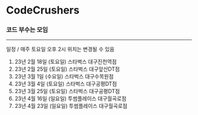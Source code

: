 # CodeCrushers
### 코드 부수는 모임
-------
일정 / 매주 토요일 오후 2시 위치는 변경될 수 있음

1. 23년 2월 18일 (토요일) 스타벅스 대구진천역점
2. 23년 2월 25일 (토요일) 스타벅스 대구앞산DT점
3. 23년 3월  1일 (수요일) 스타벅스 대구수목원점
4. 23년 3월  4일 (토요일) 스타벅스 대구공평DT점
5. 23년 3월 25일 (토요일) 스타벅스 대구공평DT점
6. 23년 4월 16일 (일요일) 투썸플레이스 대구월곡로점
7. 23년 4월 23일 (일요일) 투썸플레이스 대구월곡로점
